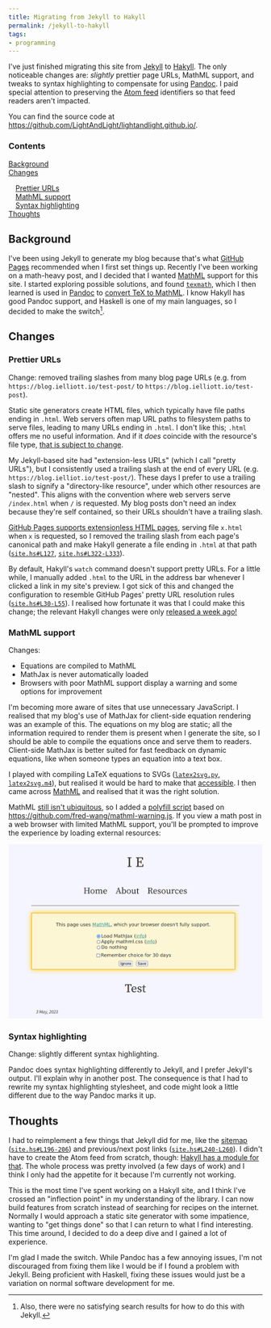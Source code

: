 ```yaml
---
title: Migrating from Jekyll to Hakyll
permalink: /jekyll-to-hakyll
tags:
- programming
---
```


<div class="intro-wrapper">
  <div class="intro">

  I've just finished migrating this site from [Jekyll](https://jekyllrb.com/) to
  [Hakyll](https://jaspervdj.be/hakyll/). The only noticeable changes are: *slightly* prettier page URLs, MathML support, and
  tweaks to syntax highlighting to compensate for using [Pandoc](https://pandoc.org). I paid
  special attention to preserving the [Atom feed](/feed.xml) identifiers so that feed readers aren't
  impacted.

  You can find the source code at <https://github.com/LightAndLight/lightandlight.github.io/>.

  </div>

  <div class="contents">
    <h3>Contents</h3>
    <ul style="list-style-type: none; padding-left: 0;">
      <li><a href="#background">Background</a></li>
      <li><a href="#changes">Changes</a></li>
      <ul style="list-style-type: none; padding-left: 1em;">
        <li><a href="#prettier-urls">Prettier URLs</a></li>
        <li><a href="#mathml-support">MathML support</a></li>
        <li><a href="#syntax-highlighting">Syntax highlighting</a></li>
      </ul>
      <li><a href="#thoughts">Thoughts</a></li>
    </ul>
  </div>
</div>

## Background

I've been using Jekyll to generate my blog because that's what [GitHub
Pages](https://pages.github.com/) recommended when I first set things up. Recently I've been working
on a math-heavy post, and I decided that I wanted [MathML](https://developer.mozilla.org/en-US/docs/Web/MathML)
support for this site. I started exploring possible solutions, and found [`texmath`](https://github.com/jgm/texmath),
which I then learned is used in [Pandoc](https://pandoc.org/) to [convert TeX to
MathML](https://pandoc.org/MANUAL.html#math-rendering-in-html). I know Hakyll has good Pandoc support, and
Haskell is one of my main languages, so I decided to make the switch[^no-jekyll-results].

## Changes

### Prettier URLs

Change: removed trailing slashes from many blog page URLs (e.g.
from `https://blog.ielliott.io/test-post/` to `https://blog.ielliott.io/test-post`).

Static site generators create HTML files, which typically have file paths ending in `.html`. Web servers
often map URL paths to filesystem paths to serve files, leading to many URLs ending in
`.html`. I don't like this; `.html` offers me no useful
information. And if it *does* coincide with the resource's file
type, [that is subject to change](https://www.w3.org/DesignIssues/NameMyth.html#Why).

My Jekyll-based site had "extension-less URLs" (which I call "pretty URLs"), but I
consistently used a trailing slash at the end of every URL (e.g.
`https://blog.ielliot.io/test-post/`). These days I prefer to use a trailing
slash to signify a "directory-like resource", under which other resources are "nested". This aligns with the convention where web servers serve `/index.html` when `/` is
requested. My blog posts don't need an index because they're self contained, so their URLs shouldn't
have a trailing slash.

[GitHub Pages supports extensionless HTML pages](https://rsp.github.io/gh-pages-no-extension/index),
serving file `x.html` when `x` is requested, so I removed the trailing slash from each page's
canonical path and make Hakyll generate a file ending in `.html` at that path 
([`site.hs#L127`](https://github.com/LightAndLight/lightandlight.github.io/blob/a29bac1b084b86abe43e28c4062ca963d0647b98/site.hs#L127),
[`site.hs#L322-L333`](https://github.com/LightAndLight/lightandlight.github.io/blob/a29bac1b084b86abe43e28c4062ca963d0647b98/site.hs#L322-L333)).

By default, Hakyll's `watch` command doesn't support pretty URLs. For a little while, I manually
added `.html` to the URL in the address bar whenever I clicked a link in my site's preview. I got sick of
this and changed the configuration to resemble GitHub Pages' pretty URL resolution rules
([`site.hs#L30-L55`](https://github.com/LightAndLight/lightandlight.github.io/blob/a29bac1b084b86abe43e28c4062ca963d0647b98/site.hs#L30-L55)).
I realised how fortunate it was that I could make this change; the relevant Hakyll changes were only
[released a week ago!](https://hackage.haskell.org/package/hakyll/changelog#hakyll-41600-2023-04-27)

### MathML support

Changes:

* Equations are compiled to MathML
* MathJax is never automatically loaded
* Browsers with poor MathML support display a warning and some options for improvement

I'm becoming more aware of sites that use unnecessary JavaScript. I realised that my blog's use of
MathJax for client-side equation rendering was an example of this. The equations on my blog are static; all the information required to
render them is present when I generate the site, so I should be able to compile the equations once and
serve them to readers. Client-side MathJax is
better suited for fast feedback on dynamic equations, like when someone types an equation into a text
box.

I played with compiling LaTeX equations to SVGs
([`latex2svg.py`](https://github.com/LightAndLight/latex4web/blob/552cf33a02b9644ca4cd6987d920af88e2759e95/latex2svg.py),
[`latex2svg.m4`](https://github.com/LightAndLight/latex4web/blob/552cf33a02b9644ca4cd6987d920af88e2759e95/latex2svg.m4)),
but realised it would be hard to make that
[accessible](https://www.w3.org/WAI/fundamentals/accessibility-intro/). I then
came across [MathML](https://developer.mozilla.org/en-US/docs/Web/MathML) and realised that it was the right solution.

MathML [still isn't ubiquitous](https://caniuse.com/mathml), so I added a [polyfill
script](https://github.com/LightAndLight/lightandlight.github.io/blob/2124670c349ce879a441ea01b19cbdfe42c031bf/js/mathml-polyfill.js)
based on <https://github.com/fred-wang/mathml-warning.js>. If you view
a math post in a web browser with limited MathML support, you'll be prompted to
improve the experience by loading external resources:

<img src="./images/mathml-warning.png" alt="Screenshot of a warning message for browsers with poor
MathML support. The warning says, &quot;This page uses MathML, which your browser doesn't fully
support.&quot; Below that, there are 3 options: &quot;Load MathJax&quot; (currently selected), &quot;Apply
mathml.css&quot;, and &quot;Do nothing&quot;. Under those, there is a checkbox (unchecked) labelled
&quot;Remember choice for 30 days&quot;. At the bottom, there are two buttons: &quot;Ignore&quot;
and &quot;Save&quot;." style="max-width: 100%" />

### Syntax highlighting

Change: slightly different syntax highlighting.

Pandoc does syntax highlighting differently to Jekyll, and I prefer Jekyll's output. I'll explain
why in another post. The consequence is that I had to rewrite my syntax highlighting stylesheet, and
code might look a little different due to the way Pandoc marks it up. 

## Thoughts

I had to reimplement a few things that Jekyll did for
me, like the [sitemap](/sitemap.xml)
([`site.hs#L196-206`](https://github.com/LightAndLight/lightandlight.github.io/blob/a29bac1b084b86abe43e28c4062ca963d0647b98/site.hs#L196-L206))
and previous/next post links
([`site.hs#L240-L260`](https://github.com/LightAndLight/lightandlight.github.io/blob/a29bac1b084b86abe43e28c4062ca963d0647b98/site.hs#L240-L260)).
I didn't have to create the Atom feed from scratch, though: [Hakyll has a module for that](https://hackage.haskell.org/package/hakyll-4.16.0.0/docs/Hakyll-Web-Feed.html). The whole process was pretty involved (a few days of work) and I
think I only had the appetite for it because I'm currently not working.

This is the most time I've spent working on a Hakyll site, and I think I've crossed an "inflection
point" in my understanding of the library. I can now build features from scratch instead of searching for recipes on the internet. Normally I would approach a static site generator with some impatience,
wanting to "get things done" so that I can return to what I find interesting. This time around, I
decided to do a deep dive and I gained a lot of experience.

I'm glad I made the switch. While Pandoc has a few annoying issues, I'm not
discouraged from fixing them like I would be if I found a problem with Jekyll.
Being proficient with Haskell, fixing these issues would just be a variation on normal software
development for me.

[^no-jekyll-results]: Also, there were no satisfying search results for how to do this with Jekyll.
